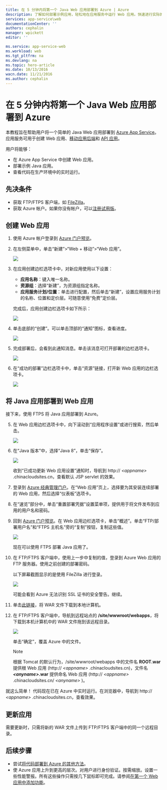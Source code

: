 ```yaml
---
title: 在 5 分钟内将第一个 Java Web 应用部署到 Azure | Azure
description: 了解如何部署示例应用，轻松地在应用服务中运行 Web 应用。快速进行实际的开发，立即查看结果。
services: app-service\web
documentationCenter: ''
authors: cephalin
manager: wpickett
editor: ''

ms.service: app-service-web
ms.workload: web
ms.tgt_pltfrm: na
ms.devlang: na
ms.topic: hero-article
ms.date: 10/13/2016
wacn.date: 11/21/2016
ms.author: cephalin
---
```


# 在 5 分钟内将第一个 Java Web 应用部署到 Azure

本教程旨在帮助用户将一个简单的 Java Web 应用部署到 [Azure App Service](../app-service/app-service-value-prop-what-is.md)。应用服务可用于创建 Web 应用、[移动应用后端](../app-service-mobile/index.md)和 [API 应用](../app-service-api/app-service-api-apps-why-best-platform.md)。

用户将能够：

- 在 Azure App Service 中创建 Web 应用。
- 部署示例 Java 应用。
- 查看代码在生产环境中的实时运行。

## 先决条件

- 获取 FTP/FTPS 客户端，如 [FileZilla](https://filezilla-project.org/)。
- 获取 Azure 帐户。如果你没有帐户，可以[注册试用版](https://www.azure.cn/pricing/1rmb-trial/?WT.mc_id=A261C142F)。

## <a name="create"></a> 创建 Web 应用

1. 使用 Azure 帐户登录到 [Azure 门户预览](https://portal.azure.cn)。

2. 在左侧菜单中，单击“新建”>“Web + 移动”>“Web 应用”。

    ![](./media/app-service-web-get-started-languages/create-web-app-portal.png)  

3. 在应用创建边栏选项卡中，对新应用使用以下设置：

    - **应用名称**：键入唯一名称。
    - **资源组**：选择“新建”，为资源组指定名称。
    - **应用服务计划/位置**：单击进行配置，然后单击“新建”，设置应用服务计划的名称、位置和定价层。可随意使用“免费”定价层。

    完成后，应用创建边栏选项卡如下所示：

    ![](./media/app-service-web-get-started-languages/create-web-app-settings.png)  

3. 单击底部的“创建”。可以单击顶部的“通知”图标，查看进度。

    ![](./media/app-service-web-get-started-languages/create-web-app-started.png)  

4. 完成部署后，会看到此通知消息。单击该消息可打开部署的边栏选项卡。

    ![](./media/app-service-web-get-started-languages/create-web-app-finished.png)  

5. 在“成功的部署”边栏选项卡中，单击“资源”链接，打开新 Web 应用的边栏选项卡。

    ![](./media/app-service-web-get-started-languages/create-web-app-resource.png)  

## 将 Java 应用部署到 Web 应用

接下来，使用 FTPS 将 Java 应用部署到 Azure。

5. 在 Web 应用边栏选项卡中，向下滚动到“应用程序设置”或进行搜索，然后单击。

    ![](./media/app-service-web-get-started-languages/set-java-application-settings.png)  

6. 在“Java 版本”中，选择“Java 8”，单击“保存”。

    ![](./media/app-service-web-get-started-languages/set-java-application-settings.png)  

    收到“已成功更新 Web 应用设置”通知时，导航到 http:// *&lt;appname>* .chinacloudsites.cn，查看默认 JSP servlet 的效果。

1. 登录到 [Azure 经典管理门户](https://manage.windowsazure.cn)。在“Web 应用”页上，选择要为其安装连续部署的 Web 应用，然后选择“仪表板”选项卡。

1. 在“速览”部分中，单击“重置部署凭据”设置菜单项，提供用于将文件发布到应用的用户名和密码。

7. 回到 [Azure 门户预览](https://portal.azure.cn)。在 Web 应用边栏选项卡，单击“概述”。单击“FTP/部署用户名”和“FTPS 主机名”旁的“复制”按钮，复制这些值。

    ![](./media/app-service-web-get-started-languages/get-ftp-url.png)  

    现在可以使用 FTPS 部署 Java 应用了。

8. 在 FTP/FTPS 客户端中，使用上一步中复制的值，登录到 Azure Web 应用的 FTP 服务器。使用之前创建的部署密码。

    以下屏幕截图显示的是使用 FileZilla 进行登录。

    ![](./media/app-service-web-get-started-languages/filezilla-login.png)  

    可能会看到 Azure 无法识别 SSL 证书的安全警告。继续。

9. 单击[此链接](https://github.com/Azure-Samples/app-service-web-java-get-started/raw/master/webapps/ROOT.war)，将 WAR 文件下载到本地计算机。

9. 在 FTP/FTPS 客户端中，导航到远程站点的 **/site/wwwroot/webapps**，将下载到本机计算机中的 WAR 文件拖到该远程目录。

    ![](./media/app-service-web-get-started-languages/transfer-war-file.png)  

    单击“确定”，覆盖 Azure 中的文件。

    >[!NOTE]
    > 根据 Tomcat 的默认行为，/site/wwwroot/webapps 中的文件名 **ROOT.war** 提供根 Web 应用 (http:// *&lt;appname>* .chinacloudsites.cn)，文件名 ***&lt;anyname>*.war** 提供命名 Web 应用 (http:// *&lt;appname>* .chinacloudsites.cn/ *&lt;anyname>* )。

就这么简单！ 代码现在已在 Azure 中实时运行。在浏览器中，导航到 http:// *&lt;appname>* .chinacloudsites.cn，查看效果。

## 更新应用

需要更新时，只需将新的 WAR 文件上传到 FTP/FTPS 客户端中的同一个远程目录。

## 后续步骤

- 尝试[将代码部署到 Azure 的其他方法](./web-sites-deploy.md)。
- 使 Azure 应用上升到更高的层次。对用户进行身份验证。按需缩放。设置一些性能警报。所有这些操作只需按几下鼠标即可完成。请参阅[在第一个 Web 应用中添加功能](./app-service-web-get-started-2.md)。

<!---HONumber=Mooncake_0926_2016-->